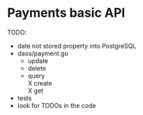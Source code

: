 # Payments basic API


TODO:
- date not stored property into PostgreSQL
- daos/payment.go
	- update
	- delete
	- query  
	X create  
	X get  
- tests
- look for TODOs in the code